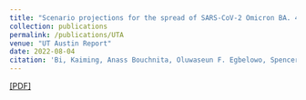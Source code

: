```yaml
---
title: "Scenario projections for the spread of SARS-CoV-2 Omicron BA. 4 and BA. 5 subvariants in the US and Texas"
collection: publications
permalink: /publications/UTA
venue: "UT Austin Report"
date: 2022-08-04
citation: 'Bi, Kaiming, Anass Bouchnita, Oluwaseun F. Egbelowo, Spencer Fox, Michael Lachmann, and Lauren Ancel Meyers. "Scenario projections for the spread of SARS-CoV-2 Omicron BA. 4 and BA. 5 subvariants in the US and Texas." (2022).'
---
```

[[PDF]]([[https://reader.elsevier.com/reader/sd/pii/S1007570420300113?token=B8220E5B21FD7B2182C73550D141769EDF8AE55CB3364D112588CFC27C2BC5885333B81126DE95C5A851B8DAEF00CAB5](https://covid-19.tacc.utexas.edu/media/filer_public/c9/d1/c9d1f3a1-2042-4938-adde-c16613c5748f/omicron_variant_projections_-_august_2022_-_ut.pdf)](https://covid-19.tacc.utexas.edu/media/filer_public/c9/d1/c9d1f3a1-2042-4938-adde-c16613c5748f/omicron_variant_projections_-_august_2022_-_ut.pdf))

